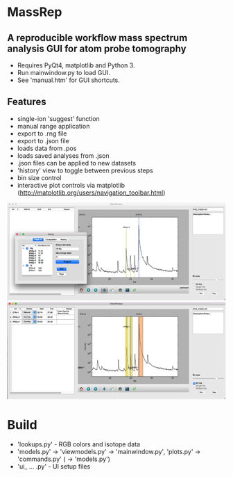 # MassRep
## A reproducible workflow mass spectrum analysis GUI for atom probe tomography

- Requires PyQt4, matplotlib and Python 3.
- Run mainwindow.py to load GUI.
- See 'manual.htm' for GUI shortcuts.

## Features

- single-ion 'suggest' function
- manual range application
- export to .rng file
- export to .json file
- loads data from .pos
- loads saved analyses from .json
- .json files can be applied to new datasets
- 'history' view to toggle between previous steps
- bin size control
- interactive plot controls via matplotlib (http://matplotlib.org/users/navigation_toolbar.html)

![alt tag](https://github.com/sojung21/massreproduction/blob/master/wiki%20images/GUI_suggest.png)
![alt tag](https://github.com/sojung21/massreproduction/blob/master/wiki%20images/GUI_auto.png)

# Build
- 'lookups.py' - RGB colors and isotope data
- 'models.py' -> 'viewmodels.py' -> 'mainwindow.py', 'plots.py' -> 'commands.py' ( -> 'models.py')
- 'ui_ ... .py' - UI setup files

